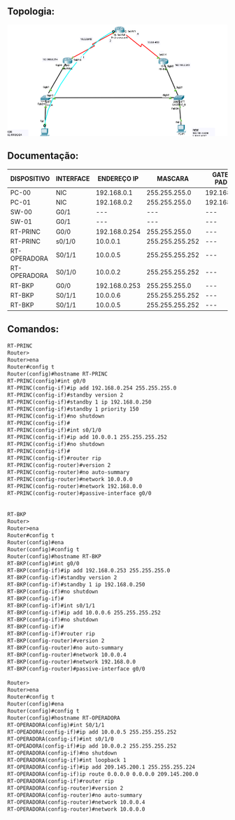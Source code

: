 ## Topologia:

![](https://github.com/redeslinuxcode/atividades_cisco_redes_/blob/main/cisco/topologia%2011.PNG)

## Documentação:

| DISPOSITIVO  | INTERFACE | ENDEREÇO IP   | MASCARA         | GATEWAY PADRÃO | HSRP          |
|--------------|-----------|---------------|-----------------|----------------|---------------|
| PC-00        | NIC       | 192.168.0.1   | 255.255.255.0   | 192.168.0.254  | 192.168.0.250 |
| PC-01        | NIC       | 192.168.0.2   | 255.255.255.0   | 192.168.0.253  | 192.168.0.250 |
| SW-00        | G0/1      | ---           | ---             | ---            | ---           |
| SW-01        | G0/1      | ---           | ---             | ---            | ---           |
| RT-PRINC     | G0/0      | 192.168.0.254 | 255.255.255.0   | ---            | ---           |
| RT-PRINC     | s0/1/0    | 10.0.0.1      | 255.255.255.252 | ---            | ---           |
| RT-OPERADORA | S0/1/1    | 10.0.0.5      | 255.255.255.252 | ---            | ---           | 
| RT-OPERADORA | S0/1/0    | 10.0.0.2      | 255.255.255.252 | ---            | ---           |
| RT-BKP       | G0/0      | 192.168.0.253 | 255.255.255.0   | ---            | ---           | 
| RT-BKP       | S0/1/1    | 10.0.0.6      | 255.255.255.252 | ---            | ---           |
| RT-BKP       | S0/1/1    | 10.0.0.5      | 255.255.255.252 | ---            | ---           |

## Comandos:

~~~
RT-PRINC
Router>
Router>ena 
Router#config t
Router(config)#hostname RT-PRINC
RT-PRINC(config)#int g0/0
RT-PRINC(config-if)#ip add 192.168.0.254 255.255.255.0
RT-PRINC(config-if)#standby version 2
RT-PRINC(config-if)#standby 1 ip 192.168.0.250
RT-PRINC(config-if)#standby 1 priority 150
RT-PRINC(config-if)#no shutdown
RT-PRINC(config-if)#
RT-PRINC(config-if)#int s0/1/0
RT-PRINC(config-if)#ip add 10.0.0.1 255.255.255.252
RT-PRINC(config-if)#no shutdown
RT-PRINC(config-if)#
RT-PRINC(config-if)#router rip
RT-PRINC(config-router)#version 2
RT-PRINC(config-router)#no auto-summary
RT-PRINC(config-router)#network 10.0.0.0
RT-PRINC(config-router)#network 192.168.0.0
RT-PRINC(config-router)#passive-interface g0/0


RT-BKP
Router>
Router>ena
Router#config t
Router(config)#ena 
Router(config)#config t
Router(config)#hostname RT-BKP
RT-BKP(config)#int g0/0
RT-BKP(config-if)#ip add 192.168.0.253 255.255.255.0
RT-BKP(config-if)#standby version 2
RT-BKP(config-if)#standby 1 ip 192.168.0.250
RT-BKP(config-if)#no shutdown
RT-BKP(config-if)#
RT-BKP(config-if)#int s0/1/1
RT-BKP(config-if)#ip add 10.0.0.6 255.255.255.252
RT-BKP(config-if)#no shutdown
RT-BKP(config-if)#
RT-BKP(config-if)#router rip
RT-BKP(config-router)#version 2
RT-BKP(config-router)#no auto-summary
RT-BKP(config-router)#network 10.0.0.4
RT-BKP(config-router)#network 192.168.0.0
RT-BKP(config-router)#passive-interface g0/0

Router>
Router>ena
Router#config t
Router(config)#ena 
Router(config)#config t
Router(config)#hostname RT-OPERADORA
RT-OPERADORA(config)#int S0/1/1
RT-OPEADORA(config-if)#ip add 10.0.0.5 255.255.255.252
RT-OPERADORA(config-if)#int s0/1/0
RT-OPEADORA(config-if)#ip add 10.0.0.2 255.255.255.252
RT-OPERADORA(config-if)#no shutdown
RT-OPERADORA(config-if)#int loopback 1
RT-OPERADORA(config-if)#ip add 209.145.200.1 255.255.255.224
RT-OPERADORA(config-if)ip route 0.0.0.0 0.0.0.0 209.145.200.0 
RT-OPERADORA(config-if)#router rip
RT-OPERADORA(config-router)#version 2
RT-OPERADORA(config-router)#no auto-summary
RT-OPERADORA(config-router)#network 10.0.0.4
RT-OPERADORA(config-router)#network 10.0.0.0
